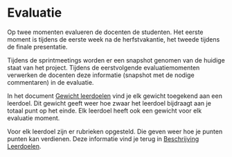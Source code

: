 # Evaluatie

Op twee momenten evalueren de docenten de studenten. Het eerste moment is
tijdens de eerste week na de herfstvakantie, het tweede tijdens de finale
presentatie.

Tijdens de sprintmeetings worden er een snapshot genomen van de huidige staat
van het project. Tijdens de eerstvolgende evaluatiemomenten verwerken de
docenten deze informatie (snapshot met de nodige commentaren) in de evaluatie.

In het document [Gewicht leerdoelen](./gewicht_leerdoelen.md) vind je elk
gewicht toegekend aan een leerdoel. Dit gewicht geeft weer hoe zwaar het
leerdoel bijdraagt aan je totaal punt op het einde. Elk leerdoel heeft ook een
gewicht voor elk evaluatie moment.

Voor elk leerdoel zijn er rubrieken opgesteld. Die geven weer hoe je punten
punten kan verdienen. Deze informatie vind je terug in [Beschrijving
Leerdoelen](./beschrijving_leerdoelen.md).
  

